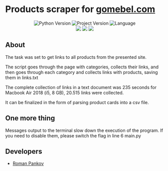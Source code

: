 # Products scraper for [gomebel.com](https://gomebel.com)

<p align="center">
   <img src="https://img.shields.io/badge/python-3.10.8-green" alt="Python Version">
   <img src="https://img.shields.io/badge/version-v1-lightgrey" alt="Project Version">
   <img src="https://img.shields.io/badge/language-ru-blue" alt="Language">
  <br>
   <img src="https://img.shields.io/badge/beautifulsoup4-v4.12.2-green">
  <img src="https://img.shields.io/badge/lxml-v4.9.2-green">
   <img src="https://img.shields.io/badge/selenium-v4.9.1-green">
</p>

## About
The task was set to get links to all products from the presented site.

The script goes through the page with categories, collects their links, and then goes through each category and collects links with products, saving them in links.txt

The complete collection of links in a text document was 235 seconds for Macbook Air 2018 (i5, 8 GB), 20.515 links were collected.

It can be finalized in the form of parsing product cards into a csv file.
## One more thing
Messages output to the terminal slow down the execution of the program. If you need to disable them, please switch the flag in line 6 main.py


## Developers

- [Roman Pankov](https://github.com/extpankov)
